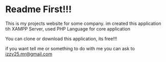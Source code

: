 # Readme First!!!

This is my projects website for some company. im created this application tih XAMPP Server, used PHP Language for core application

You can clone or download this application, its free!!!

if you want tell me or something to do with me you can ask to izzy25.mr@gmail.com
